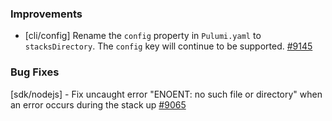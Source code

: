 ### Improvements

- [cli/config] Rename the `config` property in `Pulumi.yaml` to `stacksDirectory`. The `config` key will continue to be supported.
  [#9145](https://github.com/pulumi/pulumi/pull/9145)

### Bug Fixes

  [sdk/nodejs] - Fix uncaught error "ENOENT: no such file or directory" when an error occurs during the stack up
  [#9065](https://github.com/pulumi/pulumi/issues/9065)